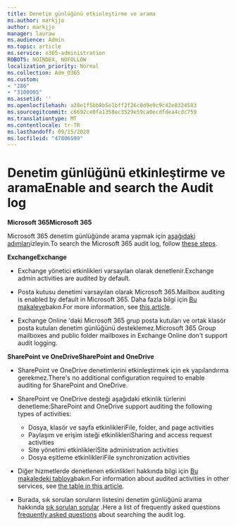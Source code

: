 ```yaml
---
title: Denetim günlüğünü etkinleştirme ve arama
ms.author: markjjo
author: markjjo
manager: lauraw
ms.audience: Admin
ms.topic: article
ms.service: o365-administration
ROBOTS: NOINDEX, NOFOLLOW
localization_priority: Normal
ms.collection: Adm_O365
ms.custom:
- "286"
- "3100005"
ms.assetid: ''
ms.openlocfilehash: a28e1f5bb8b5e1bff2f26c0d9e9c9c42e8324583
ms.sourcegitcommit: c6692ce0fa1358ec3529e59ca0ecdfdea4cdc759
ms.translationtype: MT
ms.contentlocale: tr-TR
ms.lasthandoff: 09/15/2020
ms.locfileid: "47806599"
---
```

# <a name="enable-and-search-the-audit-log"></a><span data-ttu-id="4bf37-102">Denetim günlüğünü etkinleştirme ve arama</span><span class="sxs-lookup"><span data-stu-id="4bf37-102">Enable and search the Audit log</span></span>

<span data-ttu-id="4bf37-103">**Microsoft 365**</span><span class="sxs-lookup"><span data-stu-id="4bf37-103">**Microsoft 365**</span></span>

<span data-ttu-id="4bf37-104">Microsoft 365 denetim günlüğünde arama yapmak için [aşağıdaki adımları](https://docs.microsoft.com/microsoft-365/compliance/search-the-audit-log-in-security-and-compliance#search-the-audit-log)izleyin.</span><span class="sxs-lookup"><span data-stu-id="4bf37-104">To search the Microsoft 365 audit log, follow [these steps](https://docs.microsoft.com/microsoft-365/compliance/search-the-audit-log-in-security-and-compliance#search-the-audit-log).</span></span>

<span data-ttu-id="4bf37-105">**Exchange**</span><span class="sxs-lookup"><span data-stu-id="4bf37-105">**Exchange**</span></span>

- <span data-ttu-id="4bf37-106">Exchange yönetici etkinlikleri varsayılan olarak denetlenir.</span><span class="sxs-lookup"><span data-stu-id="4bf37-106">Exchange admin activities are audited by default.</span></span>

- <span data-ttu-id="4bf37-107">Posta kutusu denetimi varsayılan olarak Microsoft 365.</span><span class="sxs-lookup"><span data-stu-id="4bf37-107">Mailbox auditing is enabled by default in Microsoft 365.</span></span> <span data-ttu-id="4bf37-108">Daha fazla bilgi için  [Bu makaleye](https://docs.microsoft.com/microsoft-365/compliance/enable-mailbox-auditing)bakın.</span><span class="sxs-lookup"><span data-stu-id="4bf37-108">For more information, see  [this article](https://docs.microsoft.com/microsoft-365/compliance/enable-mailbox-auditing).</span></span>

- <span data-ttu-id="4bf37-109">Exchange Online 'daki Microsoft 365 grup posta kutuları ve ortak klasör posta kutuları denetim günlüğünü desteklemez.</span><span class="sxs-lookup"><span data-stu-id="4bf37-109">Microsoft 365 Group mailboxes and public folder mailboxes in Exchange Online don't support audit logging.</span></span>

<span data-ttu-id="4bf37-110">**SharePoint ve OneDrive**</span><span class="sxs-lookup"><span data-stu-id="4bf37-110">**SharePoint and OneDrive**</span></span>

- <span data-ttu-id="4bf37-111">SharePoint ve OneDrive denetimlerini etkinleştirmek için ek yapılandırma gerekmez.</span><span class="sxs-lookup"><span data-stu-id="4bf37-111">There's no additional configuration required to enable auditing for SharePoint and OneDrive.</span></span>

- <span data-ttu-id="4bf37-112">SharePoint ve OneDrive desteği aşağıdaki etkinlik türlerini denetleme:</span><span class="sxs-lookup"><span data-stu-id="4bf37-112">SharePoint and OneDrive support auditing the following types of activities:</span></span>

    - <span data-ttu-id="4bf37-113">Dosya, klasör ve sayfa etkinlikleri</span><span class="sxs-lookup"><span data-stu-id="4bf37-113">File, folder, and page activities</span></span>
    - <span data-ttu-id="4bf37-114">Paylaşım ve erişim isteği etkinlikleri</span><span class="sxs-lookup"><span data-stu-id="4bf37-114">Sharing and access request activities</span></span>
    - <span data-ttu-id="4bf37-115">Site yönetimi etkinlikleri</span><span class="sxs-lookup"><span data-stu-id="4bf37-115">Site administration activities</span></span>
    - <span data-ttu-id="4bf37-116">Dosya eşitleme etkinlikleri</span><span class="sxs-lookup"><span data-stu-id="4bf37-116">File synchronization activities</span></span>

- <span data-ttu-id="4bf37-117">Diğer hizmetlerde denetlenen etkinlikleri hakkında bilgi için  [Bu makaledeki tabloya](https://docs.microsoft.com/microsoft-365/compliance/search-the-audit-log-in-security-and-compliance#audited-activities)bakın.</span><span class="sxs-lookup"><span data-stu-id="4bf37-117">For information about audited activities in other services, see  [the table in this article](https://docs.microsoft.com/microsoft-365/compliance/search-the-audit-log-in-security-and-compliance#audited-activities).</span></span>

- <span data-ttu-id="4bf37-118">Burada, sık sorulan soruların listesini denetim günlüğünü arama hakkında [sık sorulan sorular](https://docs.microsoft.com/microsoft-365/compliance/search-the-audit-log-in-security-and-compliance#frequently-asked-questions) .</span><span class="sxs-lookup"><span data-stu-id="4bf37-118">Here a list of frequently asked questions [frequently asked questions](https://docs.microsoft.com/microsoft-365/compliance/search-the-audit-log-in-security-and-compliance#frequently-asked-questions) about searching the audit log.</span></span>